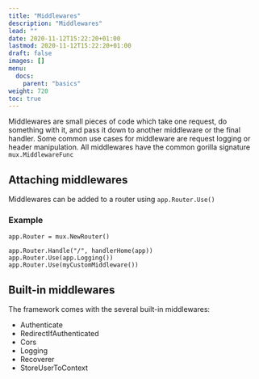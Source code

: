 ```yaml
---
title: "Middlewares"
description: "Middlewares"
lead: ""
date: 2020-11-12T15:22:20+01:00
lastmod: 2020-11-12T15:22:20+01:00
draft: false
images: []
menu: 
  docs:
    parent: "basics"
weight: 720
toc: true
---
```


Middlewares are small pieces of code which take one request, do something with it,
and pass it down to another middleware or the final handler.
Some common use cases for middleware are request logging or header manipulation.
All middlewares have the common gorilla signature `mux.MiddlewareFunc`

## Attaching middlewares

Middlewares can be added to a router using ```app.Router.Use()```

### Example
```
app.Router = mux.NewRouter()

app.Router.Handle("/", handlerHome(app))
app.Router.Use(app.Logging())
app.Router.Use(myCustomMiddleware())
```

## Built-in middlewares
The framework comes with the several built-in middlewares:
- Authenticate
- RedirectIfAuthenticated
- Cors
- Logging
- Recoverer
- StoreUserToContext
